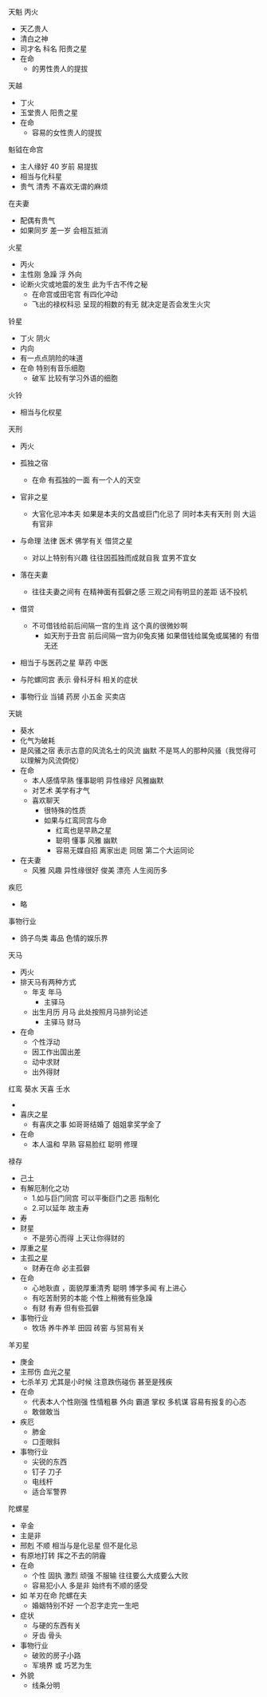 天魁
丙火

- 天乙贵人
- 清白之神
- 司才名 科名 阳贵之星
- 在命
  - 的男性贵人的提拔

天越

- 丁火
- 玉堂贵人 阳贵之星
- 在命
  - 容易的女性贵人的提拔

魁钺在命宫

- 主人缘好 40 岁前 易提拔
- 相当与化科星
- 贵气 清秀 不喜欢无谓的麻烦

在夫妻

- 配偶有贵气
- 如果同岁 差一岁 会相互抵消

火星

- 丙火
- 主性刚 急躁 浮 外向
- 论断火灾或地震的发生 此为千古不传之秘
  - 在命宫或田宅宫 有四化冲动
  - 飞出的禄权科忌 呈现的相数的有无 就决定是否会发生火灾

铃星

- 丁火 阴火
- 内向
- 有一点点阴险的味道
- 在命 特别有音乐细胞
  - 破军 比较有学习外语的细胞

火铃

- 相当与化权星

天刑

- 丙火
- 孤独之宿
  - 在命 有孤独的一面 有一个人的天空
- 官非之星
  - 大官化忌冲本夫 如果是本夫的文昌或巨门化忌了 同时本夫有天刑 则 大运有官非
- 与命理 法律 医术 佛学有关 借贷之星
  - 对以上特别有兴趣 往往因孤独而成就自我 宜男不宜女
- 落在夫妻
  - 往往夫妻之间有 在精神面有孤僻之感 三观之间有明显的差距 话不投机
- 借贷

  - 不可借钱给前后间隔一宫的生肖 这个真的很微妙啊
    - 如天刑于丑宫 前后间隔一宫为卯兔亥猪 如果借钱给属兔或属猪的 有借无还

- 相当于与医药之星 草药 中医
- 与陀螺同宫 表示 骨科牙科 相关的症状
- 事物行业 当铺 药房 小五金 买卖店

天姚

- 葵水
- 化气为破耗
- 是风骚之宿 表示古意的风流名士的风流 幽默 不是骂人的那种风骚（我觉得可以理解为风流倜傥）
- 在命
  - 本人感情早熟 懂事聪明 异性缘好 风雅幽默
  - 对艺术 美学有才气
  - 喜欢聊天
    - 很特殊的性质
    - 如果与红鸾同宫与命
      - 红鸾也是早熟之星
      - 聪明 懂事 风雅 幽默
      - 容易无媒自招 离家出走 同居 第二个大运同论
- 在夫妻
  - 风雅 风趣 异性缘很好 俊美 漂亮 人生阅历多

疾厄

- 略

事物行业

- 鸽子鸟类 毒品 色情的娱乐界

天马

- 丙火
- 排天马有两种方式
  - 年支 年马
    - 主驿马
  - 出生月历 月马 此处按照月马排列论述
    - 主驿马 财马
- 在命
  - 个性浮动
  - 因工作出国出差
  - 动中求财
  - 出外得财

红鸾 葵水 天喜 壬水

- 
- 喜庆之星
  - 有喜庆之事 如哥哥结婚了 姐姐拿奖学金了
- 在命
  - 本人温和 早熟 容易脸红 聪明 修理

禄存

- 己土
- 有解厄制化之功
  - 1.如与巨门同宫 可以平衡巨门之恶 指制化
  - 2.可以延年 故主寿
- 寿
- 财星
  - 不是劳心而得 上天让你得财的
- 厚重之星
- 主孤之星
  - 财寿在命 必主孤僻
- 在命
  - 心地耿直 ，面貌厚重清秀 聪明 博学多闻 有上进心
  - 有吃苦耐劳的本能 个性上稍微有些急躁
  - 有财 有寿 但有些孤僻
- 事物行业
  - 牧场 养牛养羊 田园 砖窑 与贸易有关

羊刃星
- 庚金
- 主邢伤 血光之星
- 七杀羊刃 尤其是小时候 注意跌伤碰伤 甚至是残疾
- 在命
  - 代表本人个性刚强 性情粗暴 外向 霸道 掌权 多机谋 容易有报复的心态
  - 敢做敢当
- 疾厄
  - 肺金
  - 口歪眼斜
- 事物行业
  - 尖锐的东西
  - 钉子 刀子
  - 电线杆
  - 适合军警界

陀螺星

- 辛金
- 主是非
- 邢剋 不顺 相当与是化忌星 但不是化忌
- 有原地打转 挥之不去的阴霾
- 在命
  - 个性 固执 激烈 顽强 不服输 往往要么大成要么大败
  - 容易犯小人 多是非 始终有不顺的感受
- 如 羊刃在命 陀螺在夫
  - 婚姻特别不好 一个忍字走完一生吧
- 症状
  - 与硬的东西有关
  - 牙齿 骨头
- 事物行业
  - 破败的房子小路
  - 军境界 或 巧艺为生
- 外貌
  - 线条分明
